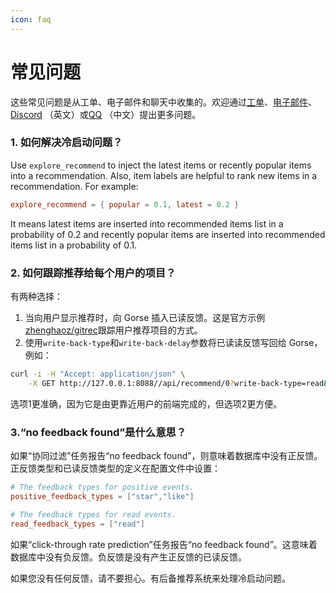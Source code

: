 ```yaml
---
icon: faq
---
```


# 常见问题

这些常见问题是从工单、电子邮件和聊天中收集的。欢迎通过[工单](https://github.com/zhenghaoz/gorse/issues)、[电子邮件](mailto:support@gorse.io)、 [Discord](https://discord.com/channels/830635934210588743/) （英文）或[QQ](https://qm.qq.com/cgi-bin/qm/qr?k=lOERnxfAM2U2rj4C9Htv9T68SLIXg6uk&jump_from=webapi) （中文）提出更多问题。

### 1. 如何解决冷启动问题？

Use `explore_recommend` to inject the latest items or recently popular items into a recommendation. Also, item labels are helpful to rank new items in a recommendation. For example:

```toml
explore_recommend = { popular = 0.1, latest = 0.2 }
```

It means latest items are inserted into recommended items list in a probability of 0.2 and recently popular items are inserted into recommended items list in a probability of 0.1.

### 2. 如何跟踪推荐给每个用户的项目？

有两种选择：

1. 当向用户显示推荐时，向 Gorse 插入已读反馈。这是官方示例[zhenghaoz/gitrec](https://github.com/zhenghaoz/gitrec)跟踪用户推荐项目的方式。
2. 使用`write-back-type`和`write-back-delay`参数将已读读反馈写回给 Gorse，例如：

```bash
curl -i -H "Accept: application/json" \
    -X GET http://127.0.0.1:8088//api/recommend/0?write-back-type=read&write-back-delay=10s
```

选项1更准确，因为它是由更靠近用户的前端完成的，但选项2更方便。

### 3.“no feedback found”是什么意思？

如果“协同过滤”任务报告“no feedback found”，则意味着数据库中没有正反馈。正反馈类型和已读反馈类型的定义在配置文件中设置：

```toml
# The feedback types for positive events.
positive_feedback_types = ["star","like"]

# The feedback types for read events.
read_feedback_types = ["read"]
```

如果“click-through rate prediction”任务报告“no feedback found”。这意味着数据库中没有负反馈。负反馈是没有产生正反馈的已读反馈。

如果您没有任何反馈，请不要担心。有后备推荐系统来处理冷启动问题。
